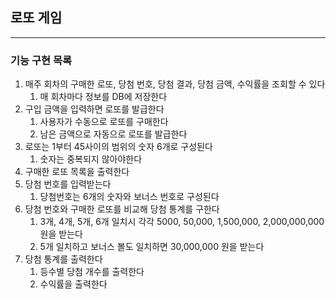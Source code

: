 ## 로또 게임
---
### 기능 구현 목록

1. 매주 회차의 구매한 로또, 당첨 번호, 당첨 결과, 당첨 금액, 수익률을 조회할 수 있다
    1. 매 회차마다 정보를 DB에 저장한다
1. 구입 금액을 입력하면 로또를 발급한다
    1. 사용자가 수동으로 로또를 구매한다
    2. 남은 금액으로 자동으로 로또를 발급한다
2. 로또는 1부터 45사이의 범위의 숫자 6개로 구성된다
    1. 숫자는 중복되지 않아야한다
3. 구매한 로또 목록을 출력한다
4. 당첨 번호를 입력받는다
    1. 당첨번호는 6개의 숫자와 보너스 번호로 구성된다
5. 당첨 번호와 구매한 로또를 비교해 당첨 통계를 구한다
    1. 3개, 4개, 5개, 6개 일치시 각각 5000, 50,000, 1,500,000, 2,000,000,000 원을 받는다
    2. 5개 일치하고 보너스 볼도 일치하면 30,000,000 원을 받는다
6. 당첨 통계를 출력한다
    1. 등수별 당첨 개수를 출력한다
    2. 수익률을 출력한다